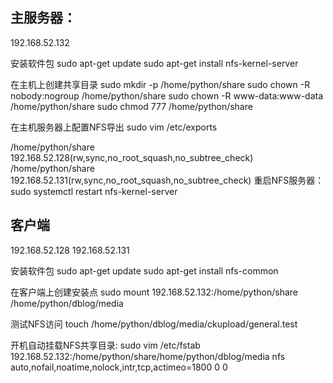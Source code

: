 
##  主服务器：
192.168.52.132

安装软件包
sudo apt-get update
sudo apt-get install nfs-kernel-server

在主机上创建共享目录
sudo mkdir -p /home/python/share
sudo chown -R nobody:nogroup /home/python/share
sudo chown -R  www-data:www-data /home/python/share
sudo chmod 777 /home/python/share

在主机服务器上配置NFS导出
sudo vim /etc/exports

/home/python/share    192.168.52.128(rw,sync,no_root_squash,no_subtree_check)
/home/python/share    192.168.52.131(rw,sync,no_root_squash,no_subtree_check)
重启NFS服务器：
sudo systemctl restart nfs-kernel-server


## 客户端
192.168.52.128
192.168.52.131

安装软件包
sudo apt-get update
sudo apt-get install nfs-common

在客户端上创建安装点
sudo mount 192.168.52.132:/home/python/share /home/python/dblog/media

测试NFS访问
touch /home/python/dblog/media/ckupload/general.test

开机自动挂载NFS共享目录: sudo vim /etc/fstab
192.168.52.132:/home/python/share/home/python/dblog/media nfs auto,nofail,noatime,nolock,intr,tcp,actimeo=1800 0 0
